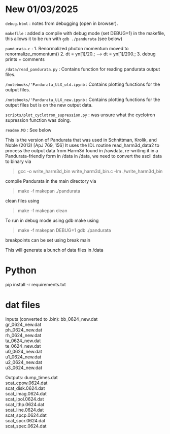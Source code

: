 # New 01/03/2025
`debug.html` : notes from debugging (open in browser).

`makefile` : added a compile with debug mode (set DEBUG=1) in the makefile, this allows it to be run with `gdb ./pandurata` (see below)

`pandurata.c` :
    1. Renormalized photon momentum moved to renormalize_momentum()
    2. dt = yn[1]/20.;    --> dt = yn[1]/200.;
    3. debug prints + comments 

`/data/read_pandurata.py` : Contains function for reading pandurata output files.

`/notebooks/'Pandurata_ULX_old.ipynb` : Contains plotting functions for the output files.

`/notebooks/'Pandurata_ULX_new.ipynb` : Contains plotting functions for the output files but is on the new output data.

`scripts/plot_cyclotron_supression.py` : was unsure what the cyclotron supression function was doing.

`readme.MD` : See below 


This is the version of Pandurata that was used in Schnittman, Krolik, and Noble (2013) [ApJ 769, 156]
It uses the IDL routine read_harm3d_data2 to process the output data from Harm3d found in /rawdata, re-writing it in a Pandurata-friendly form in /data
in /data, we need to convert the ascii data to binary via 
> gcc -o write_harm3d_bin write_harm3d_bin.c -lm
> ./write_harm3d_bin

compile Pandurata in the main directory via
> make -f makepan
> ./pandurata

clean files using
> make -f makepan clean

To run in debug mode using gdb make using
> make -f makepan DEBUG=1
> gdb ./pandurata

breakpoints can be set using break main 

This will generate a bunch of data files in /data

# Python
pip install -r requirements.txt

# dat files

Inputs (converted to .bin):
bb_0624_new.dat        
gr_0624_new.dat        
ph_0624_new.dat        
rh_0624_new.dat        
ta_0624_new.dat        
te_0624_new.dat        
u0_0624_new.dat        
u1_0624_new.dat        
u2_0624_new.dat        
u3_0624_new.dat

Outputs:
dump_times.dat         
scat_cpow.0624.dat     
scat_disk.0624.dat     
scat_imag.0624.dat     
scat_ipol.0624.dat     
scat_ithp.0624.dat     
scat_line.0624.dat     
scat_spcp.0624.dat     
scat_spcr.0624.dat     
scat_spec.0624.dat     

